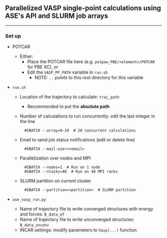 ## Parallelized VASP single-point calculations using ASE's API and SLURM job arrays

----------

### Set up

- POTCAR
    - Either:
        - Place the POTCAR file here (e.g. `potpaw_PBE/<element>/POTCAR` for PBE XC), or
        - Edit the `VASP_PP_PATH` variable in `run.sh`
            - NOTE: `..` points to this root directory for this variable

- `run.sh`
    - Location of the trajectory to calculate: `traj_path`
        - Recommended to put the **absolute path**
    - Number of calculations to run concurrently: edit the last integer in the line
        
            #SBATCH --array=0-19  # 20 concurrent calculations

    - Email to send job status notifications (edit or delete line)

            #SBATCH --mail-user=<email>

    - Parallelization over nodes and MPI

            #SBATCH --nodes=1  # Run on 1 node
            #SBATCH --ntasks=48  # Run on 48 MPI ranks
    
    - SLURM partition on current cluster

            #SBATCH --partition=<partition>  # SLURM partition

- `ase_vasp_run.py`

    - Name of trajectory file to write converged structures with energy and forces: `B_data_ef`
    - Name of trajectory file to write unconverged structures: `B_data_unconv`
    - INCAR settings: modify parameters to `Vasp(...)` function